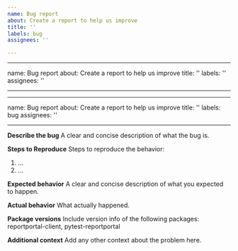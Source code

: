```yaml
---
name: Bug report
about: Create a report to help us improve
title: ''
labels: bug
assignees: ''

---
```


---
name: Bug report
about: Create a report to help us improve
title: ''
labels: ''
assignees: ''

---

---
name: Bug report
about: Create a report to help us improve
title: ''
labels: bug
assignees: ''

---

**Describe the bug**
A clear and concise description of what the bug is.

**Steps to Reproduce**
Steps to reproduce the behavior:
1. ...
2. ...

**Expected behavior**
A clear and concise description of what you expected to happen.

**Actual behavior**
What actually happened.

**Package versions**
Include version info of the following packages: reportportal-client, pytest-reportportal

**Additional context**
Add any other context about the problem here.
